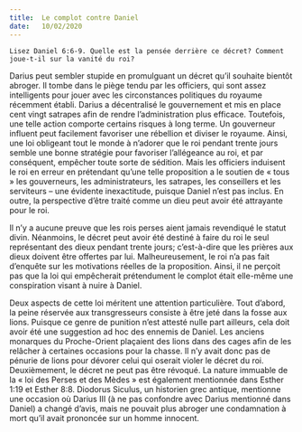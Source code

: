```yaml
---
title:  Le complot contre Daniel
date:   10/02/2020
---
```


`Lisez Daniel 6:6-9. Quelle est la pensée derrière ce décret? Comment joue-t-il sur la vanité du roi?`

Darius peut sembler stupide en promulguant un décret qu’il souhaite bientôt abroger. Il tombe dans le piège tendu par les officiers, qui sont assez intelligents pour jouer avec les circonstances politiques du royaume récemment établi. Darius a décentralisé le gouvernement et mis en place cent vingt satrapes afin de rendre l’administration plus efficace. Toutefois, une telle action comporte certains risques à long terme. Un gouverneur influent peut facilement favoriser une rébellion et diviser le royaume. Ainsi, une loi obligeant tout le monde à n’adorer que le roi pendant trente jours semble une bonne stratégie pour favoriser l’allégeance au roi, et par conséquent, empêcher toute sorte de sédition. Mais les officiers induisent le roi en erreur en prétendant qu’une telle proposition a le soutien de « tous » les gouverneurs, les administrateurs, les satrapes, les conseillers et les serviteurs – une évidente inexactitude, puisque Daniel n’est pas inclus. En outre, la perspective d’être traité comme un dieu peut avoir été attrayante pour le roi.

Il n’y a aucune preuve que les rois perses aient jamais revendiqué le statut divin. Néanmoins, le décret peut avoir été destiné à faire du roi le seul représentant des dieux pendant trente jours; c’est-à-dire que les prières aux dieux doivent être offertes par lui. Malheureusement, le roi n’a pas fait d’enquête sur les motivations réelles de la proposition. Ainsi, il ne perçoit pas que la loi qui empêcherait prétendument le complot était elle-même une conspiration visant à nuire à Daniel.

Deux aspects de cette loi méritent une attention particulière. Tout d’abord, la peine réservée aux transgresseurs consiste à être jeté dans la fosse aux lions. Puisque ce genre de punition n’est attesté nulle part ailleurs, cela doit avoir été une suggestion ad hoc des ennemis de Daniel. Les anciens monarques du Proche-Orient plaçaient des lions dans des cages afin de les relâcher à certaines occasions pour la chasse. Il n’y avait donc pas de pénurie de lions pour dévorer celui qui oserait violer le décret du roi. Deuxièmement, le décret ne peut pas être révoqué. La nature immuable de la « loi des Perses et des Mèdes » est également mentionnée dans Esther 1:19 et Esther 8:8. Diodorus Siculus, un historien grec antique, mentionne une occasion où Darius III (à ne pas confondre avec Darius mentionné dans Daniel) a changé d’avis, mais ne pouvait plus abroger une condamnation à mort qu’il avait prononcée sur un homme innocent.

